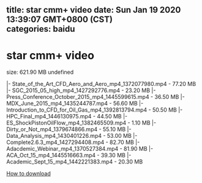 
title: star cmm+ video
date: Sun Jan 19 2020 13:39:07 GMT+0800 (CST)    
categories: baidu
---

# star cmm+ video
size: 621.90 MB
 undefined
 
|- State_of_the_Art_CFD_Aero_and_Aero_mp4_1372077980.mp4 - 77.20 MB
|- SGC_2015_05_high_mp4_1427292776.mp4 - 23.20 MB
|- Press_Conference_October_2015_mp4_1445599615.mp4 - 36.50 MB
|- MDX_June_2015_mp4_1435244787.mp4 - 56.60 MB
|- Introduction_to_CFD_for_Oil_Gas_mp4_1392813794.mp4 - 50.50 MB
|- HPC_Final_mp4_1446130975.mp4 - 44.50 MB
|- ES_ShockPistonOilFlow_mp4_1382465509.mp4 - 1.10 MB
|- Dirty_or_Not_mp4_1379674866.mp4 - 55.10 MB
|- Data_Analysis_mp4_1430401226.mp4 - 53.00 MB
|- Complete2.6.3_mp4_1427294408.mp4 - 82.70 MB
|- Adacdemic_Webinar_mp4_1370527384.mp4 - 81.90 MB
|- ACA_Oct_15_mp4_1445516663.mp4 - 39.30 MB
|- Academic_Sept_15_mp4_1442221383.mp4 - 20.30 MB

[How to download](https://bpcam.bemobtrk.com/go/2ceec3aa-1ca2-46d6-b9ff-aaa5c184517c?jno=1497)